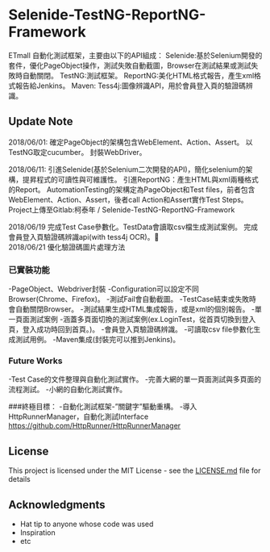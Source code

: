 # Selenide-TestNG-ReportNG-Framework

ETmall 自動化測試框架，主要由以下的API組成：
Selenide:基於Selenium開發的套件，優化PageObject操作，測試失敗自動截圖，Browser在測試結果或測試失敗時自動關閉。
TestNG:測試框架。
ReportNG:美化HTML格式報告，產生xml格式報告給Jenkins。
Maven:
Tess4j:圖像辨識API，用於會員登入頁的驗證碼辨識。

## Update Note
2018/06/01:
確定PageObject的架構包含WebElement、Action、Assert。
以TestNG取定cucumber。
封裝WebDriver。

2018/06/11:
引進Selenide(基於Selenium二次開發的API)，簡化selenium的架構，提昇程式的可讀性與可維護性。
引進ReportNG：產生HTML與xml兩種格式的Report。
AutomationTesting的架構定為PageObject和Test files，前者包含WebElement、Action、Assert，後者call Action和Assert實作Test Steps。
Project上傳至Gitlab:柯泰年 / Selenide-TestNG-ReportNG-Framework

2018/06/19
完成Test Case參數化。TestData會讀取csv檔生成測試案例。
完成會員登入頁驗證碼辨識api(with tess4j OCR)。                      
2018/06/21
優化驗證碼圖片處理方法

### 已實裝功能
-PageObject、Webdriver封裝
-Configuration可以設定不同Browser(Chrome、Firefox)。
-測試Fail會自動截圖。
-TestCase結束或失敗時會自動關閉Browser。
-測試結果生成HTML集成報告，或是xml的個別報告。
-單一頁面測試案例
-涵蓋多頁面切換的測試案例(ex.LoginTest，從首頁切換到登入頁，登入成功時回到首頁。)。
-會員登入頁驗證碼辨識。
-可讀取csv file參數化生成測試用例。
-Maven集成(封裝完可以推到Jenkins)。

### Future Works

-Test Case的文件整理與自動化測試實作。
-完善大網的單一頁面測試與多頁面的流程測試。
-小網的自動化測試實作。

###終極目標：
-自動化測試框架-”關鍵字”驅動重構。
-導入HttpRunnerManager，自動化測試Interface
https://github.com/HttpRunner/HttpRunnerManager

## License

This project is licensed under the MIT License - see the [LICENSE.md](LICENSE.md) file for details

## Acknowledgments

* Hat tip to anyone whose code was used
* Inspiration
* etc

